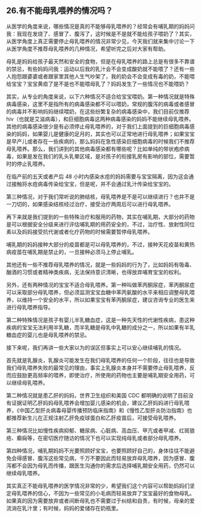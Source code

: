 ## 26.有不能母乳喂养的情况吗？
从医学的角度来说，哪些情况是真的不能够母乳喂养的？经常会有哺乳期的妈妈问我：我现在发烧了、感冒了、腹泻了，这时候是不是就不能给孩子喂奶了？其实，从医学角度上真正需要停止母乳喂养的情况非常少见，今天我们就来集中讨论一下从医学角度不推荐母乳喂养的几种情况，希望听完之后对大家有帮助。


母乳是妈妈给孩子最天然和安全的食物，但是在母乳喂养的路上总是有很多不靠谱的禁忌，有些妈妈问我：运动以后我的乳汁会不会变成酸奶就不能喂了？还有一些人抱怨跟婆婆或者跟家里其他人生气吵架了，我的奶会不会变成有毒的奶，不能喂给宝宝？宝宝黄疸了是不是也不能喂母乳了？妈妈发生了一些情况也不能喂奶？


其实，从专业的角度来说，以下六种情况不适合给宝宝喂奶。第一种情况就是特殊病毒感染，这里不是指所有的病毒感染都不可以喂奶，常规的腹泻的病毒或者感冒的病毒并不影响妈妈继续喂奶，在这些纷繁复杂的病毒感染中，我们目前仅推荐 hiv（也就是艾滋病毒），和巨细胞病毒这两种病毒感染的妈妈不能继续母乳喂养。其他的病毒感染很少是有必须停止母乳喂养的，对于我们上面提到的巨细胞病毒感染的妈妈，如果婴儿是健康的足月的，其实也可以正常地进行母乳喂养；如果宝宝是早产儿或者存在一些疾病的，那么妈妈在急性感染巨细胞病毒的时候我们不推荐母乳喂养。那么，我们讲到的其他病毒感染都有哪些呢？比如单纯的带状疱疹病毒，如果是发在我们的乳头乳晕区域，是对孩子的衔接乳房有影响的部位，需要暂时的停止乳喂养。


在临产前的五天或者产后 48 小时内感染水痘的妈妈需要与宝宝隔离，因为这会通过接触将水痘病毒传染给宝宝，但是呢，并不会通过乳汁传染给宝宝的。


第三种情况，对于我们常听说的肺结核，母乳喂养是不是可以继续进行？也并不是一刀切的，如果感染结核经过治疗，接受治疗两周后可以进行母乳喂养。


再下来就是我们提到的一些特殊治疗和服用的药物，其实在哺乳期，大部分的药物是可以根据安全分级来进行评估哺乳期的用药安全的，不过，治疗性、放射性同位素以及妈妈接受抗代谢或者化疗药物的时候需要暂停母乳喂养。


哺乳期的妈妈接种大部分的疫苗都是可以母乳喂养的，不过，接种天花疫苗和黄热病疫苗在哺乳期是禁止的，一旦接种必须马上停止哺乳。


其他还有一些不推荐母乳喂养的情况，就是一些妈妈的行为了，比如妈妈有吸毒、酗酒的习惯或者精神类疾病，无法保持意识清晰，也得放弃哺育宝宝的权利。


另外，还有两种情况的宝宝不适合母乳喂养。第一种叫做苯丙酮尿症，苯丙酮尿症可以采取部分母乳喂养，但必须监测宝宝血糖中苯丙氨酸的水平来相应调整母乳喂养，以维持一个安全的水平，所以如果宝宝有苯丙酮尿症，建议咨询专业的医生来进行母乳喂养指导。


第二种特殊情况是孩子有婴儿半乳糖血症，这是一种先天性的代谢性疾病，患这种疾病的宝宝无法利用半乳糖，而半乳糖是母乳中乳糖的成分之一，所以如果有半乳糖血症的婴儿也是母乳喂养的禁忌。


接下来呢，我们再讲一些大家以为的误区但事实上可以安心继续哺乳的情况。


首先就是乳腺炎，乳腺炎可能发生在我们母乳喂养的任何一个阶段，往往也是导致我们母乳喂养失败的最常见的理由，事实上乳腺炎本身并不需要停止母乳喂养，反而应鼓励更高频率的喂养，即使治疗，所使用的药物也主要是哺乳期安全用药，可以继续母乳喂养。


第二种情况就是患乙肝的妈妈，世界卫生组织和美国 CDC 都明确的说明了目前没有证据证明乙肝妈妈母乳喂养会增加婴儿感染的机会，建议乙肝妈妈进行母乳喂养，《中国乙型肝炎病毒母婴传播预防临床指南》和《慢性乙型肝炎防治指南》也都推荐新生儿在正规注射乙肝免疫球蛋白和乙肝疫苗后，可接受母乳喂养。


第三种情况比如慢性疾病抑郁、糖尿病、心脏病、高血压、甲亢或者甲减、红斑狼疮、癫痫等，在密切医疗随访的情况下也可以实现纯母乳或者部分母乳喂养。


第四种情况，哺乳期妈妈不光要照顾好宝宝，也要照顾好自己的，身体往往不能避免会得感冒、腹泻这些常见病，千万不要因此而轻易放弃母乳喂养，因为感冒、腹泻都不会因为母乳而传播，跟医生沟通你的需求后选择哺乳期安全用药，仍然可以继续母乳喂养。


其实真正不能母乳喂养的医学情况非常的少，希望我们这个内容可以帮助妈妈们坚定母乳喂养的信心，不因为一些常见的小毛病而轻易放弃了宝宝最好的食物母乳。如果真的因为需要放弃或者间断母乳也不需要过于纠结和自责，有时候，母亲的爱流淌在乳汁里；有时候，妈妈的爱储存在奶瓶里。

